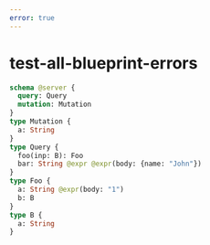 ```yaml
---
error: true
---
```


# test-all-blueprint-errors

```graphql @server
schema @server {
  query: Query
  mutation: Mutation
}
type Mutation {
  a: String
}
type Query {
  foo(inp: B): Foo
  bar: String @expr @expr(body: {name: "John"})
}
type Foo {
  a: String @expr(body: "1")
  b: B
}
type B {
  a: String
}
```

